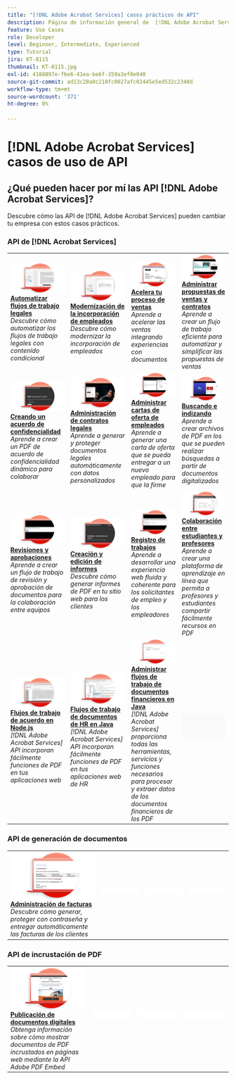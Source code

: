 ```yaml
---
title: "[!DNL Adobe Acrobat Services] casos prácticos de API"
description: Página de información general de  [!DNL Adobe Acrobat Services] casos prácticos de API
feature: Use Cases
role: Developer
level: Beginner, Intermediate, Experienced
type: Tutorial
jira: KT-8115
thumbnail: KT-8115.jpg
exl-id: 4188897e-f6e6-41ea-be6f-359a3ef0e040
source-git-commit: ad13c28a0c218fc0027afc02445e5ed532c2340d
workflow-type: tm+mt
source-wordcount: '371'
ht-degree: 0%

---
```


# [!DNL Adobe Acrobat Services] casos de uso de API

## ¿Qué pueden hacer por mí las API [!DNL Adobe Acrobat Services]?

Descubre cómo las API de [!DNL Adobe Acrobat Services] pueden cambiar tu empresa con estos casos prácticos.

### API de [!DNL Acrobat Services]

<table style="table-layout:fixed">
<tr>
  <td>
    <a href="automatelegalworkflows.md">
      <img alt="Automatiza los flujos de trabajo legales" src="assets/automatelegal_thumb.png" />
    </a>
    <div>
    <a href="automatelegalworkflows.md"><strong>Automatizar flujos de trabajo legales</strong></a>
    </div>
    <em>Descubre cómo automatizar los flujos de trabajo legales con contenido condicional</em>
    <br>
  </td>
  <td>
      <a href="employeeonboarding.md">
        <img alt="Modernización de la incorporación de empleados" src="assets/employee_thumb.png" />
      </a>
      <div>
      <a href="employeeonboarding.md"><strong>Modernización de la incorporación de empleados</strong></a>
      </div>
      <em>Descubre cómo modernizar la incorporación de empleados</em>
      <br>
  </td>
  <td>
      <a href="acceleratesales.md">
        <img alt="Agiliza tu proceso de ventas" src="assets/accsales_thumb.png" />
      </a>
      <div>
      <a href="acceleratesales.md"><strong>Acelera tu proceso de ventas</strong></a>
      </div>
      <em>Aprende a acelerar las ventas integrando experiencias con documentos</em>
      <br>
    </td>
    <td>
      <a href="sales.md">
        <img alt="Gestión de propuestas de ventas y contratos" src="assets/sales_thumb.png" />
      </a>
      <div>
      <a href="sales.md"><strong>Administrar propuestas de ventas y contratos</strong></a>
      </div>
      <em>Aprende a crear un flujo de trabajo eficiente para automatizar y simplificar las propuestas de ventas</em>
      <br>
    </td>
</tr>
<tr>
  <td>
    <a href="nda.md">
      <img alt="Creación de un acuerdo de confidencialidad" src="assets/nda_thumb.png" />
    </a>
    <div>
    <a href="nda.md"><strong>Creando un acuerdo de confidencialidad</strong></a>
    </div>
    <em>Aprende a crear un PDF de acuerdo de confidencialidad dinámico para colaborar</em>
    <br>
  </td>
  <td>
    <a href="legal.md">
      <img alt="Gestión de contratos legales" src="assets/legal_thumb.png" />
    </a>
    <div>
    <a href="legal.md"><strong>Administración de contratos legales</strong></a>
    </div>
    <em>Aprende a generar y proteger documentos legales automáticamente con datos personalizados</em>
    <br>
  </td>
  <td>
    <a href="offer.md">
      <img alt="Administrar cartas de oferta de empleados" src="assets/offer_thumb.png" />
    </a>
    <div>
    <a href="offer.md"><strong>Administrar cartas de oferta de empleados</strong></a>
    </div>
    <em>Aprende a generar una carta de oferta que se pueda entregar a un nuevo empleado para que la firme</em>
    <br>
  </td>
  <td>
    <a href="searching.md">
      <img alt="Búsqueda e indexación" src="assets/searching_thumb.png" />
    </a>
    <div>
    <a href="searching.md"><strong>Buscando e indizando</strong></a>
    </div>
    <em>Aprende a crear archivos de PDF en los que se pueden realizar búsquedas a partir de documentos digitalizados</em>
    <br>
  </td>
</tr>
<tr>
  <td>
    <a href="reviews.md">
      <img alt="Revisiones y aprobaciones" src="assets/reviews_thumb.png" />
    </a>
    <div>
    <a href="reviews.md"><strong>Revisiones y aprobaciones</strong></a>
    </div>
    <em>Aprende a crear un flujo de trabajo de revisión y aprobación de documentos para la colaboración entre equipos</em>
    <br>
  </td>
  <td>
    <a href="reportcreation.md">
      <img alt="Creación y edición de informes" src="assets/report_thumb.png" />
    </a>
    <div>
    <a href="reportcreation.md"><strong>Creación y edición de informes</strong></a>
    </div>
    <em>Descubre cómo generar informes de PDF en tu sitio web para los clientes</em>
    <br>
  </td>
  <td>
    <a href="jobposting.md">
      <img alt="Registro de trabajos" src="assets/job_thumb.png" />
    </a>
    <div>
    <a href="jobposting.md"><strong>Registro de trabajos</strong></a>
    </div>
    <em>Aprende a desarrollar una experiencia web fluida y coherente para los solicitantes de empleo y los empleadores</em>
    <br>
  </td>
  <td>
    <a href="educationcollab.md">
      <img alt="Colaboración entre estudiantes y profesores" src="assets/edu_thumb.png" />
    </a>
    <div>
    <a href="educationcollab.md"><strong>Colaboración entre estudiantes y profesores</strong></a>
    </div>
    <em>Aprende a crear una plataforma de aprendizaje en línea que permita a profesores y estudiantes compartir fácilmente recursos en PDF</em>
    <br>
  </td>
</tr>
<tr>
  <td>
    <a href="agreementworkflowsnodejs.md">
      <img alt="Flujos de trabajo de acuerdo en Node.js" src="assets/AWNjs_thumb.png" />
    </a>
    <div>
    <a href="agreementworkflowsnodejs.md"><strong>Flujos de trabajo de acuerdo en Node.js</strong></a>
    </div>
    <em>[!DNL Adobe Acrobat Services] API incorporan fácilmente funciones de PDF en tus aplicaciones web</em>
    <br>
  </td>
  <td>
    <a href="hragreementworkflowsjava.md">
      <img alt="Flujos de trabajo de documentos de HR en Java" src="assets/HRWJ_thumb.png" />
    </a>
    <div>
    <a href="hragreementworkflowsjava.md"><strong>Flujos de trabajo de documentos de HR en Java</strong></a>
    </div>
    <em>[!DNL Adobe Acrobat Services] API incorporan fácilmente funciones de PDF en tus aplicaciones web de HR</em>
    <br>
  </td>
  <td>
    <a href="financeworkflowsjava.md">
      <img alt="Administración de flujos de trabajo de documentos financieros en Java" src="assets/FAWJ_thumb.png" />
    </a>
    <div>
    <a href="financeworkflowsjava.md"><strong>Administrar flujos de trabajo de documentos financieros en Java</strong></a>
    </div>
    <em>[!DNL Adobe Acrobat Services] proporciona todas las herramientas, servicios y funciones necesarios para procesar y extraer datos de los documentos financieros de los PDF</em>
    <br>
  </td>
  <td>
    <img alt="Separador" src="../assets/GrayBanner_Placeholder.png" />
    <div>
    <br>
  </td>
</tr>
</table>

### API de generación de documentos

<table style="table-layout:fixed">
<tr>
  <td>
    <a href="invoices.md">
      <img alt="Gestión de facturas" src="assets/invoices_thumb.png" />
    </a>
    <div>
    <a href="invoices.md"><strong>Administración de facturas</strong></a>
    </div>
    <em>Descubre cómo generar, proteger con contraseña y entregar automáticamente las facturas de los clientes</em>
    <br>
  </td>
  <td>
    <img alt="Separador" src="../assets/WhiteBanner_Placeholder.png" />
    <div>
    <br>
  </td>
  <td>
    <img alt="Separador" src="../assets/WhiteBanner_Placeholder.png" />
    <div>
    <br>
  </td>
  <td>
    <img alt="Separador" src="../assets/WhiteBanner_Placeholder.png" />
    <div>
    <br>
  </td>
</tr>
</table>

### API de incrustación de PDF

<table style="table-layout:fixed">
<tr>
   <td>
    <a href="ddppdfembedapi.md">
      <img alt="Publicación de documentos digitales" src="assets/ddp_thumb.png" />
    </a>
    <div>
    <a href="ddppdfembedapi.md"><strong>Publicación de documentos digitales</strong></a>
    </div>
    <em>Obtenga información sobre cómo mostrar documentos de PDF incrustados en páginas web mediante la API Adobe PDF Embed</em>
    <br>
  </td>
  <td>
    <img alt="Separador" src="../assets/WhiteBanner_Placeholder.png" />
    <div>
    <br>
  </td>
  <td>
    <img alt="Separador" src="../assets/WhiteBanner_Placeholder.png" />
    <div>
    <br>
  </td>
  <td>
    <img alt="Separador" src="../assets/WhiteBanner_Placeholder.png" />
    <div>
    <br>
  </td>
</tr>
</table>